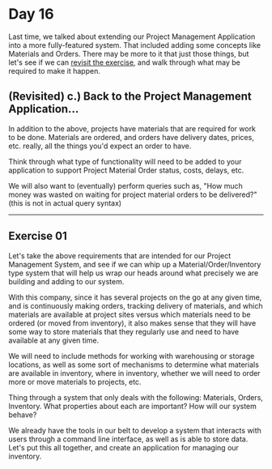 # Day 16  
  
Last time, we talked about extending our Project Management Application into a more fully-featured system. That included adding some concepts like Materials and Orders. There may be more to it that just those things, but let's see if we can [revisit the exercise](https://github.com/compsciacademy/fulltime-program-2021-Q2/tree/main/Week03/Day15#day-15), and walk through what may be required to make it happen.  
  


## (Revisited) c.) Back to the Project Management Application...

In addition to the above, projects have materials that are required for work to be done. Materials are ordered, and orders have delivery dates, prices, etc. really, all the things you'd expect an order to have.

Think through what type of functionality will need to be added to your application to support Project Material Order status, costs, delays, etc.

We will also want to (eventually) perform queries such as, "How much money was wasted on waiting for project material orders to be delivered?" (this is not in actual query syntax)  
  
---

## Exercise 01  
  
Let's take the above requirements that are intended for our Project Management System, and see if we can whip up a Material/Order/Inventory type system that will help us wrap our heads around what precisely we are building and adding to our system.  
  
With this company, since it has several projects on the go at any given time, and is continuously making orders, tracking delivery of materials, and which materials are available at project sites versus which materials need to be ordered (or moved from inventory), it also makes sense that they will have some way to store materials that they regularly use and need to have available at any given time.  
  
We will need to include methods for working with warehousing or storage locations, as well as some sort of mechanisms to determine what materials are available in inventory, where in inventory, whether we will need to order more or move materials to projects, etc.  
  
Thing through a system that only deals with the following: Materials, Orders, Inventory. What properties about each are important? How will our system behave?  
  
We already have the tools in our belt to develop a system that interacts with users through a command line interface, as well as is able to store data. Let's put this all together, and create an application for managing our inventory.  
  